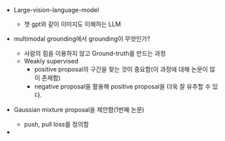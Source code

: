- Large-vision-language-model
	- 챗 gpt와 같이 이미지도 이해하는 LLM

- multimodal grounding에서 grounding이 무엇인가?
	- 사람의 힘을 이용하지 않고 Ground-truth를 만드는 과정
	- Weakly supervised
		- positive proposal의 구간을 찾는 것이 중요함(이 과정에 대해 논문이 많이 존재함)
		- negative proposal을 활용해 positive proposal을 더욱 잘 유추할 수 있다.

- Gaussian mixture proposal을 제안함(1번째 논문)
	- push, pull loss를 정의함

- 